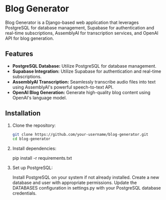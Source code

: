 # Blog Generator

Blog Generator is a Django-based web application that leverages PostgreSQL for database management, Supabase for authentication and real-time subscriptions, AssemblyAI for transcription services, and OpenAI API for blog generation.

## Features

- **PostgreSQL Database:** Utilize PostgreSQL for database management.
- **Supabase Integration:** Utilize Supabase for authentication and real-time subscriptions.
- **AssemblyAI Transcription:** Seamlessly transcribe audio files into text using AssemblyAI's powerful speech-to-text API.
- **OpenAI Blog Generation:** Generate high-quality blog content using OpenAI's language model.

## Installation

1. Clone the repository:

   ```bash
   git clone https://github.com/your-username/blog-generator.git
   cd blog-generator
   
2. Install dependencies:
   
     pip install -r requirements.txt

3. Set up PostgreSQL:
   
   Install PostgreSQL on your system if not already installed.
   Create a new database and user with appropriate permissions.
   Update the DATABASES configuration in settings.py with your PostgreSQL database credentials.
